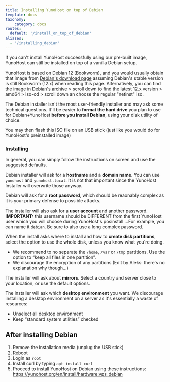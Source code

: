 ```yaml
---
title: Installing YunoHost on top of Debian
template: docs
taxonomy:
    category: docs
routes:
  default: '/install_on_top_of_debian'
aliases:
  - '/installing_debian'
---
```


If you can't install YunoHost successfully using our pre-built image, YunoHost can still be installed on top of a vanilla Debian setup.

YunoHost is based on Debian 12 (Bookworm), and you would usually obtain that image from [Debian's download page](https://www.debian.org/download.html) assuming Debian's stable version is still Bookworm (12.x) when reading this page. Alternatively, you can find the image in [Debian's archive](https://cdimage.debian.org/mirror/cdimage/archive/) > scroll down to find the latest 12.x version > amd64 > iso-cd > scroll down an choose the regular "netinst" iso.

The Debian installer isn't the most user-friendly installer and may ask some technical questions. It'll be easier to **format the hard drive** you plan to use for Debian+YunoHost **before you install Debian**, using your disk utility of choice.

You may then flash this ISO file on an USB stick (just like you would do for YunoHost's preinstalled image)

### Installing

In general, you can simply follow the instructions on screen and use the suggested defaults.

Debian installer will ask for a **hostname** and a **domain name**. You can use `yunohost` and `yunohost.local`. It is not that important since the YunoHost Installer will overwrite those anyway.

Debian will ask for a **root password**, which should be reaonably complex as it is your primary defense to possible attacks.

The installer will also ask for a **user account** and another password. **IMPORTANT:** this username should be DIFFERENT from the first YunoHost user which you will choose during YunoHost's posinstall ...For example, you can name it `debian`. Be sure to also use a long complex password.

When the install asks where to install and how to **create disk partitions**, select the option to use the whole disk, unless you know what you're doing.

- We recommend to no separate the `/home`, `/var` or `/tmp` partitions. Use the option to “keep all files in one partition”.
- We discourage the encryption of any partitions (Edit by Aleks: there's no explanation why though...)

The installer will ask about **mirrors**. Select a country and server close to your location, or use the default options.

The installer will ask which **desktop environment** you want. We discourage installing a desktop environment on a server as it's essentially a waste of resources:

- Unselect all desktop environment
- Keep “standard system utilities” checked

## After installing Debian

1. Remove the installation media (unplug the USB stick)
2. Reboot
3. Login as `root`
4. Install curl by typing `apt install curl`
5. Proceed to install YunoHost on Debian using these instructions: <https://yunohost.org/en/install/hardware:vps_debian>
